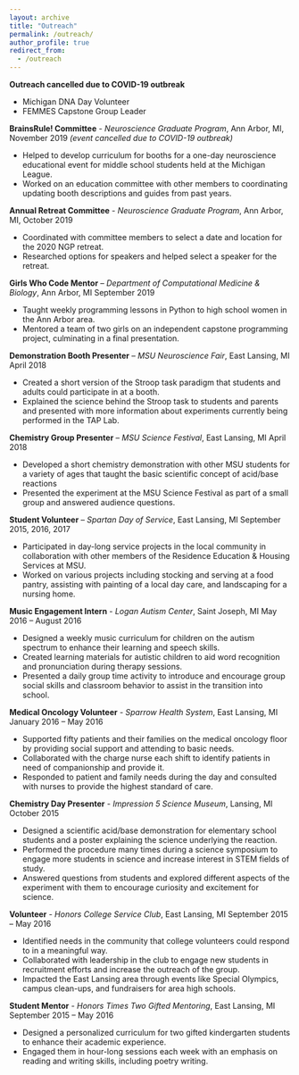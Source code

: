 ```yaml
---
layout: archive
title: "Outreach"
permalink: /outreach/
author_profile: true
redirect_from:
  - /outreach
---
```

**Outreach cancelled due to COVID-19 outbreak**
* Michigan DNA Day Volunteer
* FEMMES Capstone Group Leader

**BrainsRule! Committee** - *Neuroscience Graduate Program*, Ann Arbor, MI, November 2019
*(event cancelled due to COVID-19 outbreak)*
* Helped to develop curriculum for booths for a one-day neuroscience educational event for middle school
students held at the Michigan League.
* Worked on an education committee with other members to coordinating updating booth descriptions and
guides from past years.

**Annual Retreat Committee** - *Neuroscience Graduate Program*, Ann Arbor, MI, October 2019
* Coordinated with committee members to select a date and location for the 2020 NGP retreat.
* Researched options for speakers and helped select a speaker for the retreat.

**Girls Who Code Mentor** – *Department of Computational Medicine & Biology*, Ann Arbor, MI	September 2019
* Taught weekly programming lessons in Python to high school women in the Ann Arbor area.
* Mentored a team of two girls on an independent capstone programming project, culminating in a final presentation. 

**Demonstration Booth Presenter** – *MSU Neuroscience Fair*, East Lansing, MI	April 2018
* Created a short version of the Stroop task paradigm that students and adults could participate in at a booth.
* Explained the science behind the Stroop task to students and parents and presented with more information about experiments currently being performed in the TAP Lab.

**Chemistry Group Presenter** – *MSU Science Festival*, East Lansing, MI	April 2018
* Developed a short chemistry demonstration with other MSU students for a variety of ages that taught the basic scientific concept of acid/base reactions
* Presented the experiment at the MSU Science Festival as part of a small group and answered audience questions. 

**Student Volunteer** – *Spartan Day of Service*, East Lansing, MI	September 2015, 2016, 2017
* Participated in day-long service projects in the local community in collaboration with other members of the Residence Education & Housing Services at MSU.
* Worked on various projects including stocking and serving at a food pantry, assisting with painting of a local day care, and landscaping for a nursing home.

**Music Engagement Intern** - *Logan Autism Center*, Saint Joseph, MI	May 2016 – August 2016
* Designed a weekly music curriculum for children on the autism spectrum to enhance their learning and speech skills.
* Created learning materials for autistic children to aid word recognition and pronunciation during therapy sessions.
* Presented a daily group time activity to introduce and encourage group social skills and classroom behavior to assist in the transition into school.

**Medical Oncology Volunteer** - *Sparrow Health System*, East Lansing, MI 	January 2016 – May 2016
* Supported fifty patients and their families on the medical oncology floor by providing social support and attending to basic needs.
* Collaborated with the charge nurse each shift to identify patients in need of companionship and provide it.
* Responded to patient and family needs during the day and consulted with nurses to provide the highest standard of care.

**Chemistry Day Presenter** - *Impression 5 Science Museum*, Lansing, MI	October 2015
* Designed a scientific acid/base demonstration for elementary school students and a poster explaining the science underlying the reaction.
* Performed the procedure many times during a science symposium to engage more students in science and increase interest in STEM fields of study.
* Answered questions from students and explored different aspects of the experiment with them to encourage curiosity and excitement for science.

**Volunteer** - *Honors College Service Club*, East Lansing, MI	September 2015 – May 2016
* Identified needs in the community that college volunteers could respond to in a meaningful way.
* Collaborated with leadership in the club to engage new students in recruitment efforts and increase the outreach of the group.
* Impacted the East Lansing area through events like Special Olympics, campus clean-ups, and fundraisers for area high schools.

**Student Mentor** - *Honors Times Two Gifted Mentoring*, East Lansing, MI 	September 2015 – May 2016
* Designed a personalized curriculum for two gifted kindergarten students to enhance their academic experience.
* Engaged them in hour-long sessions each week with an emphasis on reading and writing skills, including poetry writing.
